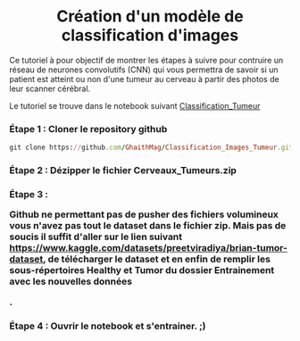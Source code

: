 <h1 align="center">Création d'un modèle de classification d'images </h1>

<l1> Ce tutoriel à pour objectif de montrer les étapes à suivre pour contruire un réseau de neurones convolutifs (CNN) qui vous permettra de savoir si un patient est atteint ou non d'une tumeur au cerveau à partir des photos de leur scanner cérébral. </l1> 

<p>Le tutoriel se trouve dans le notebook suivant 
<a href=https://github.com/GhaithMag/Classification_Images_Tumeur/blob/master/Classification_Tumeur.ipynb"> Classification_Tumeur</a>
</p> 


### Étape 1 :  Cloner le repository github
```ruby
git clone https://github.com/GhaithMag/Classification_Images_Tumeur.git
```

### Étape 2 :  Dézipper le fichier Cerveaux_Tumeurs.zip

### Étape 3 : <p> Github ne permettant pas de pusher des fichiers volumineux vous n'avez pas tout le dataset dans le fichier zip. Mais pas de soucis il suffit d'aller sur le lien suivant https://www.kaggle.com/datasets/preetviradiya/brian-tumor-dataset, de télécharger le dataset et en enfin de remplir les sous-répertoires **Healthy** et **Tumor** du dossier Entrainement avec les nouvelles données </p>.


### Étape 4 : Ouvrir le notebook et s'entrainer. ;) 
